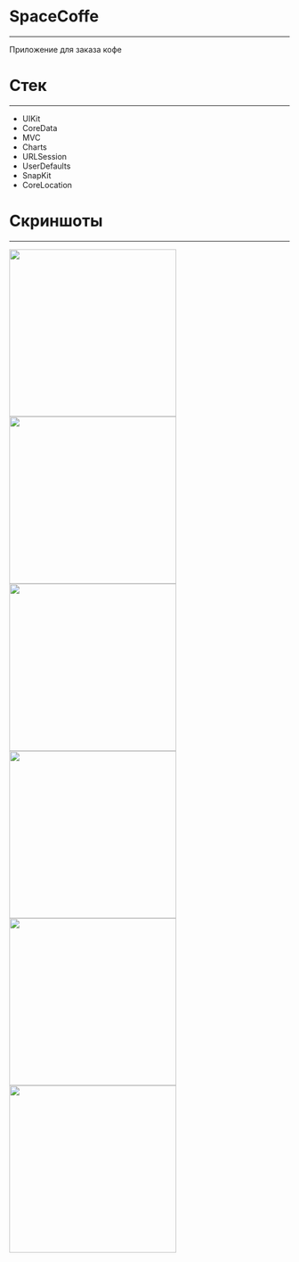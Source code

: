 #  SpaceCoffe
___
Приложение для заказа кофе
# Стек
___
 * UIKit
 * CoreData
 * MVC
 * Charts
 * URLSession
 * UserDefaults
 * SnapKit
 * CoreLocation
# Скриншоты
___
   
<img src="coffeScreen1.jpg" width="300"> <img src="sc2.jpg" width="300">
<img src="sc3.jpg" width="300"> <img src="sc4.jpg" width="300">
<img src="sc5.jpg" width="300"> <img src="sc6.jpg" width="300">





